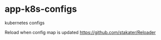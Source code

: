 # app-k8s-configs
kubernetes configs 

Reload when config map is updated
https://github.com/stakater/Reloader
